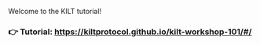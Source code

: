 
Welcome to the KILT tutorial!  

### 👉 Tutorial: https://kiltprotocol.github.io/kilt-workshop-101/#/ 
